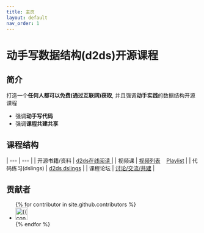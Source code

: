 ```yaml
---
title: 主页
layout: default
nav_order: 1
---
```


# 动手写数据结构(d2ds)开源课程

## 简介

打造一个**任何人都可以免费(通过互联网)获取**, 并且强调**动手实践**的数据结构开源课程

- 强调**动手写代码**
- 强调**课程共建共享**

## 课程结构

|  ---  |  ---  |
| 开源书籍/资料 | [<span class="iconfont icon-xiaoshuo-copy"></span> d2ds在线阅读 ](https://sunrisepeak.github.io/d2ds/) |
| 视频课 | [<span class="iconfont icon-bilibili-fill"></span> 视频列表](https://space.bilibili.com/65858958/channel/seriesdetail?sid=4040405) &nbsp;&nbsp; [<span class="iconfont icon-youtube"></span> Playlist](https://www.youtube.com/playlist?list=PL7uow6t1QjF1MtrsJdhkJXsCKwwnVZApH)  |
| 代码练习(dslings) | [d2ds dslings](https://github.com/Sunrisepeak/d2ds) |
| 课程论坛 | [讨论/交流/共建](https://github.com/Sunrisepeak/d2ds-courses/discussions) |


## 贡献者

<ul class="list-style-none">
{% for contributor in site.github.contributors %}
  <li class="d-inline-block mr-1">
     <a href="{{ contributor.html_url }}"><img src="{{ contributor.avatar_url }}" width="32" height="32" alt="{{ contributor.login }}"></a>
  </li>
{% endfor %}
</ul>